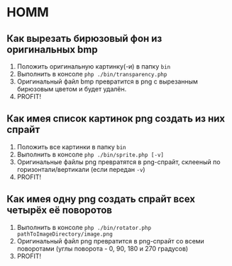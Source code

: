 # HOMM

## Как вырезать бирюзовый фон из оригинальных bmp

1. Положить оригинальную картинку(-и) в папку `bin`
2. Выполнить в консоле `php ./bin/transparency.php`
3. Оригинальный файл bmp превратится в png с вырезанным бирюзовым цветом и будет удалён.
4. PROFIT!

## Как имея список картинок png создать из них спрайт

1. Положить все картинки в папку `bin`
2. Выполнить в консоле `php ./bin/sprite.php [-v]`
3. Оригинальные файлы png превратятся в png-спрайт, склееный по горизонтали/вертикали (если передан `-v`)
4. PROFIT!

## Как имея одну png создать спрайт всех четырёх её поворотов

1. Выполнить в консоле `php ./bin/rotator.php pathToImageDirectory/image.png`
2. Оригинальный файл png превратится в png-спрайт со всеми поворотами (углы поворота - 0, 90, 180 и 270 градусов)
3. PROFIT!
